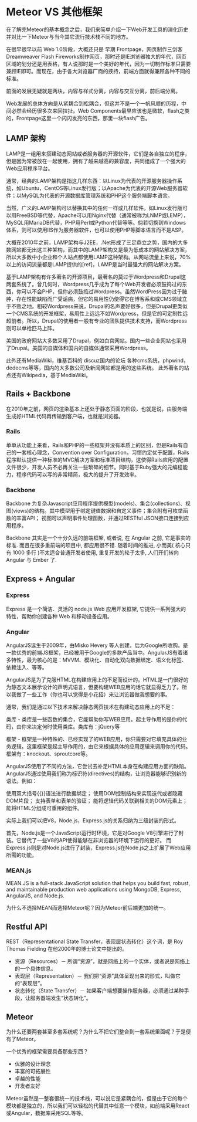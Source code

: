 # Meteor VS 其他框架

在了解完Meteor的基本概念之后，我们来简单介绍一下Web开发工具的演化历史并对比一下Meteor与当今其它流行技术栈不同的地方。

在很早很早以前 Web 1.0阶段，大概还只是
早期 Frontpage，网页制作三剑客 Dreamweaver Flash Fireworks制作网页，那时还是IE浏览器独大的年代，网页区域的划分还是用表格，有人说那时是一个美好的年代，因为一切制作标准只需要兼顾IE即可。而现在，由于各大浏览器厂商的挟持，前端方面就得兼顾各种不同的标准。

前面的发展无疑就是两块，内容与样式分离，内容与交互分离，前后端分离。

Web发展的总体方向是从紧耦合到松耦合，但这并不是一个一帆风顺的历程，中间必然会经历很多次来回拉扯。Web Components最早应该也是微软，flash之类的，Frontpage这里一个闪闪发亮的东西，那里一块flash广告。


## LAMP 架构
LAMP是一组用来搭建动态网站或者服务器的开源软件，它们是各自独立的程序，但是因为常被放在一起使用，拥有了越来越高的兼容度，共同组成了一个强大的Web应用程序平台。

通常，经典的LAMP架构是指这几样东西：以Linux为代表的开源服务器操作系统，如Ubuntu，CentOS等Linux发行版；以Apache为代表的开源Web服务器软件；以MySQL为代表的开源数据库管理系统和PHP这个服务端脚本语言。

当然，广义的LAMP架构可以替换其中的任何一样或几样软件。如Linux发行版可以用FreeBSD等代替，Apache可以用Nginx代替（通常被称为LNMP或LEMP），MySQL用MariaDB代替，PHP用Perl或Python代替等等。倘若切换到Windows体系，则可以使用IIS作为服务器软件，也可以使用PHP等脚本语言而不是ASP。

大概在2010年之前，LAMP架构与J2EE，.Net形成了三足鼎立之势，国内的大多数网站都无出这三种架构，而其中的LAMP架构又是最为低成本的网站解决方案，所以大多数中小企业和个人站点都使用LAMP这种架构。从网站流量上来说，70%以上的访问流量都是LAMP提供的[ref]，LAMP是当时最强大的网站解决方案。

基于LAMP架构有许多著名的开源项目，最著名的莫过于Wordpress和Drupal这两套系统了。曾几何时，Wordpress几乎成为了每个Web开发者必须鼓捣过的东西，你可以不会PHP，但你必须鼓捣过Wordpress。虽然WordPress因为过于臃肿，存在性能缺陷而广受诟病，但它的易用性仍使得它在博客系和或CMS领域立于不败之地。相较Wordpress来说，Drupal的名声要好很多，但是Drupal更类似一个CMS系统的开发框架，易用性上远远不如Wordpress，但是它的可定制性远超前者。所以，Drupal的使用者一般有专业的团队提供技术支持，而Wordpress则可以单枪匹马上阵。

美国的政府网站大多数采用了Drupal，例如白宫网站。国内一些企业网站也采用了Drupal。美国的自媒体和国内的自媒体通常采用Wordpress。

此外还有MediaWiki，维基百科的
discuz国内的论坛
各种cms系统，phpwind，dedecms等等，国内的大多数公司及新闻网站都是用的这些系统。
此外著名的站点还有Wikipedia，基于MediaWiki。

## Rails + Backbone
在2010年之前，网页的渲染基本上还处于静态页面的阶段，也就是说，由服务端生成好HTML代码再传输到客户端，也就是浏览器。

### Rails
单单从功能上来看，Rails和PHP的一些框架并没有本质上的区别，但是Rails有自己的一套核心理念，Convention over Configuration，习惯约定优于配置，Rails程序默认提供一种标准的MVC解决方案和标准项目结构，这使得Rails应用的配置文件很少，开发人员不必再关注一些琐碎的细节。同时基于Ruby强大的元编程能力，程序代码可以写的非常精简，极大的提升了开发效率。

### Backbone
Backbone 为复杂Javascript应用程序提供模型(models)、集合(collections)、视图(views)的结构。其中模型用于绑定键值数据和自定义事件；集合附有可枚举函数的丰富API； 视图可以声明事件处理函数，并通过RESTful JSON接口连接到应用程序。

Backbone 其实是一个十分久远的前端框架, 或者说, 在 Angular 之前, 它是事实的标准. 而且在很多重前端的项目中, 都应用很不错. 随着时间的推进, 小而美( 核心只有 1000 多行 )不太适合普通开发者使用, 重复开发的轮子太多, 人们开们转向 Angular 与 Ember 了.

## Express + Angular

### Express
Express 是一个简洁、灵活的 node.js Web 应用开发框架, 它提供一系列强大的特性，帮助你创建各种 Web 和移动设备应用。

### Angular
AngularJS诞生于2009年，由Misko Hevery 等人创建，后为Google所收购。是一款优秀的前端JS框架，已经被用于Google的多款产品当中。AngularJS有着诸多特性，最为核心的是：MVVM、模块化、自动化双向数据绑定、语义化标签、依赖注入、等等。

AngularJS是为了克服HTML在构建应用上的不足而设计的。HTML是一门很好的为静态文本展示设计的声明式语言，但要构建WEB应用的话它就显得乏力了。所以我做了一些工作（你也可以觉得是小花招）来让浏览器做我想要的事。

通常，我们是通过以下技术来解决静态网页技术在构建动态应用上的不足：

类库 - 类库是一些函数的集合，它能帮助你写WEB应用。起主导作用的是你的代码，由你来决定何时使用类库。类库有：jQuery等

框架 - 框架是一种特殊的、已经实现了的WEB应用，你只需要对它填充具体的业务逻辑。这里框架是起主导作用的，由它来根据具体的应用逻辑来调用你的代码。框架有：knockout、sproutcore等。

AngularJS使用了不同的方法，它尝试去补足HTML本身在构建应用方面的缺陷。AngularJS通过使用我们称为标识符(directives)的结构，让浏览器能够识别新的语法。例如：

使用双大括号{{}}语法进行数据绑定；
使用DOM控制结构来实现迭代或者隐藏DOM片段；
支持表单和表单的验证；
能将逻辑代码关联到相关的DOM元素上；
能将HTML分组成可重用的组件。

实际上我们可以把V8，Node.js，Express.js的关系归纳为三级封装的形式。

首先，Node.js是一个JavaScript运行时环境，它是对Google V8引擎进行了封装。它替代了一些V8的API使得能够在非浏览器的环境下运行的更好。
而Express.js则是对Node.js进行了封装，Express.js在Node.js之上扩展了Web应用所需的功能。




### MEAN.js

MEAN.JS is a full-stack JavaScript solution that helps you build fast, robust, and maintainable production web applications using MongoDB, Express, AngularJS, and Node.js.

为什么不选择MEAN而选择Meteor呢？因为Meteor前后端更加的统一。

## Restful API
REST（Representational State Transfer，表现层状态转化）这个词，是 Roy Thomas Fielding 在他2000年的博士论文中提出的。

* 资源（Resources）－ 所谓“资源”，就是网络上的一个实体，或者说是网络上的一个具体信息。
* 表现层（Representation）－ 我们把“资源”具体呈现出来的形式，叫做它的“表现层”。
* 状态转化（State Transfer）－ 如果客户端想要操作服务器，必须通过某种手段，让服务器端发生“状态转化”。


## Meteor

为什么还要两套甚至多套系统呢？为什么不把它们整合到一套系统里面呢？于是便有了Meteor。

一个优秀的框架需要具备那些东西？
* 优雅的设计理念
* 丰富的可拓展性
* 卓越的性能
* 开发者友好

Meteor虽然是一整套很统一的技术栈，可以说它是紧耦合的，但是由于它的每个模块都是独立的，所以我们可以轻松的代替其中任意一个模块，如前端采用React或Angular，数据库采用SQL等等。